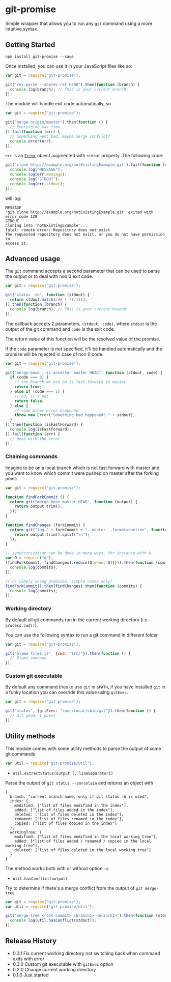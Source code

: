# git-promise

Simple wrapper that allows you to run any `git` command using a more intuitive syntax.

## Getting Started

```shell
npm install git-promise --save
```

Once installed, you can use it in your JavaScript files like so:

```js
var git = require("git-promise");

git("rev-parse --abbrev-ref HEAD").then(function (branch) {
  console.log(branch); // This is your current branch
});
```

The module will handle exit code automatically, so

```js
var git = require("git-promise");

git("merge origin/master").then(function () {
  // Everything was fine
}).fail(function (err) {
  // Something went bad, maybe merge conflict?
  console.error(err);
});
```

`err` is an [`Error`](https://developer.mozilla.org/en-US/docs/Web/JavaScript/Reference/Global_Objects/Error) object augmented with `stdout` property. The following code:

```js
git('clone http://example.org/notExistingExample.git').fail(function (err) {
  console.log("MESSAGE");
  console.log(err.message);
  console.log("STDOUT");
  console.log(err.stdout);
});
```

will log:

```
MESSAGE
'git clone http://example.org/notExistingExample.git' exited with error code 128
STDOUT
Cloning into 'notExistingExample'...
fatal: remote error: Repository does not exist
The requested repository does not exist, or you do not have permission to
access it.
```

## Advanced usage

The `git` command accepts a second parameter that can be used to parse the output or to deal with non 0 exit code.

```js
var git = require("git-promise");

git("status -sb", function (stdout) {
  return stdout.match(/## (.*)/)[1];
}).then(function (branch) {
  console.log(branch); // This is your current branch
});
```

The callback accepts 2 parameters, `(stdout, code)`, where `stdout` is the output of the git command and `code` is the exit code.

The return value of this function will be the resolved value of the promise.

If the `code` parameter is not specified, it'll be handled automatically and the promise will be rejected in case of non 0 code.

```js
var git = require("git-promise");

git("merge-base --is-ancestor master HEAD", function (stdout, code) {
  if (code === 0) {
    // the branch we are on is fast forward to master
    return true;
  } else if (code === 1) {
    // no, it's not
    return false;
  } else {
    // some other error happened
    throw new Error("Something bad happened: " + stdout);
  }
}).then(function (isFastForward) {
  console.log(isFastForward);
}).fail(function (err) {
  // deal with the error
});
```


### Chaining commands

Imagine to be on a local branch which is not fast forward with master and you want to know which commit were pushed on master after the forking point:

```js
var git = require("git-promise");

function findForkCommit () {
  return git("merge-base master HEAD", function (output) {
    return output.trim();
  });
}

function findChanges (forkCommit) {
  return git("log " + forkCommit + "..master --format=oneline", function (output) {
    return output.trim().split("\n");
  });
}

// synchronization can be done in many ways, for instance with Q
var Q = require("q");
[findForkCommit, findChanges].reduce(Q.when, Q({})).then(function (commits) {
  console.log(commits);
});

// or simply using promises, simple cases only?
findForkCommit().then(findChanges).then(function (commits) {
  console.log(commits);
});
```

### Working directory

By default all git commands run in the current working directory (i.e. `process.cwd()`).

You can use the following syntax to run a git command in different folder

```js
var git = require("git-promise");

git("blame file1.js", {cwd: "src/"}).then(function () {
  // Blame someone
});
```

### Custom git executable

By default any command tries to use `git` in `$PATH`, if you have installed `git` in a funky location you can override this value using `gitExec`.

```js
var git = require("git-promise");

git("status", {gitExec: "/usr/local/sbin/git"}).then(function () {
  // All good, I guess
});
```

## Utility methods

This module comes with some utility methods to parse the output of some git commands

```js
var util = require("git-promise/util");
```

* `util.extractStatus(output [, lineSeparator])`

Parse the output of `git status --porcelain` and returns an object with

```
{
  branch: "current branch name, only if git status -b is used",
  index: {
    modified: ["list of files modified in the index"],
    added: ["list of files added in the index"],
    deleted: ["list of files deleted in the index"],
    renamed: ["list of files renamed in the index"],
    copied: ["list of files copied in the index"]
  },
  workingTree: {
    modified: ["list of files modified in the local working tree"],
    added: ["list of files added / renamed / copied in the local working tree"],
    deleted: ["list of files deleted in the local working tree"]
  }
}
```

The method works both with or without option `-z`.

* `util.hasConflict(output)`

Try to determine if there's a merge conflict from the output of `git merge-tree`

```js
var git = require("git-promise");
var util = require("git-promise/util");

git("merge-tree <root-commit> <branch1> <branch2>").then(function (stdout) {
  console.log(util.hasConflict(stdout));
});
```

## Release History

* 0.3.1 Fix current working directory not switching back when command exits with error
* 0.3.0 Custom git executable with `gitExec` option
* 0.2.0 Change current working directory
* 0.1.0 Just started
